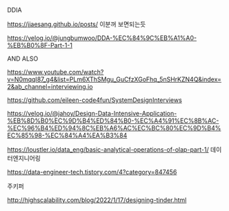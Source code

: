 DDIA


https://jjaesang.github.io/posts/
이분꺼 보면되는듯



https://velog.io/@jungbumwoo/DDA-%EC%84%9C%EB%A1%A0-%EB%B0%8F-Part-1-1

AND ALSO 

https://www.youtube.com/watch?v=N0mqqI87_g4&list=PLm6XThSMgu_GuCfzXGoFhq_5nSHrKZN4Q&index=2&ab_channel=interviewing.io


https://github.com/eileen-code4fun/SystemDesignInterviews

https://velog.io/@jahoy/Design-Data-Intensive-Application-%EB%8D%B0%EC%9D%B4%ED%84%B0-%EC%A4%91%EC%8B%AC-%EC%96%B4%ED%94%8C%EB%A6%AC%EC%BC%80%EC%9D%B4%EC%85%98-%EC%84%A4%EA%B3%84


https://loustler.io/data_eng/basic-analytical-operations-of-olap-part-1/
데이터엔지니어링 

https://data-engineer-tech.tistory.com/4?category=847456

주키퍼


http://highscalability.com/blog/2022/1/17/designing-tinder.html

